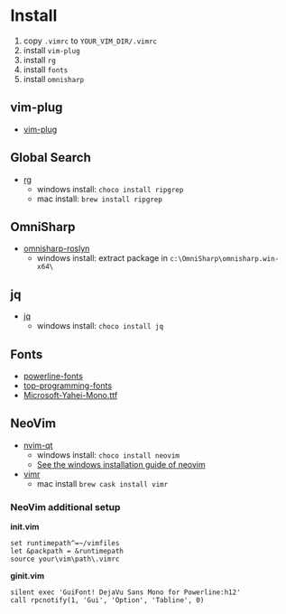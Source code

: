 # Install

1. copy `.vimrc` to `YOUR_VIM_DIR/.vimrc`
1. install `vim-plug`
1. install `rg`
1. install `fonts`
1. install `omnisharp`

## vim-plug

- [vim-plug](https://github.com/junegunn/vim-plug)

## Global Search

- [rg](https://github.com/BurntSushi/ripgrep)
  - windows install: `choco install ripgrep`
  - mac install: `brew install ripgrep`

## OmniSharp

- [omnisharp-roslyn](https://github.com/OmniSharp/omnisharp-roslyn)
  - windows install: extract package in `c:\OmniSharp\omnisharp.win-x64\`

## jq

- [jq](https://github.com/OmniSharp/omnisharp-roslyn)
  - windows install: `choco install jq`

## Fonts

- [powerline-fonts](https://github.com/powerline/fonts)
- [top-programming-fonts](https://github.com/hbin/top-programming-fonts)
- [Microsoft-Yahei-Mono.ttf](https://github.com/whorusq/sublime-text-3/blob/master/fonts/Microsoft-Yahei-Mono.ttf)

## NeoVim

- [nvim-qt](https://github.com/equalsraf/neovim-qt)
  - windows install: `choco install neovim`
  - [See the windows installation guide of neovim](https://github.com/neovim/neovim/wiki/Installing-Neovim#windows)
- [vimr](https://github.com/qvacua/vimr)
  - mac install `brew cask install vimr`

### NeoVim additional setup

**init.vim**

```vim
set runtimepath^=~/vimfiles
let &packpath = &runtimepath
source your\vim\path\.vimrc
```

**ginit.vim**

```vim
silent exec 'GuiFont! DejaVu Sans Mono for Powerline:h12'
call rpcnotify(1, 'Gui', 'Option', 'Tabline', 0)
```

